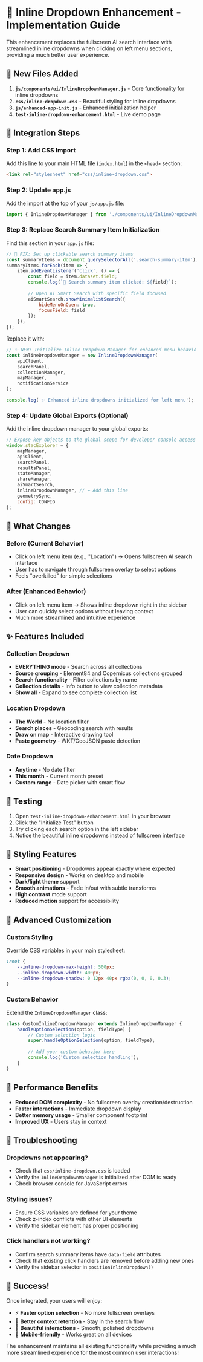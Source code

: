 # 🚀 Inline Dropdown Enhancement - Implementation Guide

This enhancement replaces the fullscreen AI search interface with streamlined inline dropdowns when clicking on left menu sections, providing a much better user experience.

## 📁 New Files Added

1. **`js/components/ui/InlineDropdownManager.js`** - Core functionality for inline dropdowns
2. **`css/inline-dropdown.css`** - Beautiful styling for inline dropdowns  
3. **`js/enhanced-app-init.js`** - Enhanced initialization helper
4. **`test-inline-dropdown-enhancement.html`** - Live demo page

## 🔧 Integration Steps

### Step 1: Add CSS Import

Add this line to your main HTML file (`index.html`) in the `<head>` section:

```html
<link rel="stylesheet" href="css/inline-dropdown.css">
```

### Step 2: Update app.js

Add the import at the top of your `js/app.js` file:

```javascript
import { InlineDropdownManager } from './components/ui/InlineDropdownManager.js';
```

### Step 3: Replace Search Summary Item Initialization

Find this section in your `app.js` file:

```javascript
// 🔧 FIX: Set up clickable search summary items
const summaryItems = document.querySelectorAll('.search-summary-item');
summaryItems.forEach(item => {
    item.addEventListener('click', () => {
        const field = item.dataset.field;
        console.log(`🎯 Search summary item clicked: ${field}`);
        
        // Open AI Smart Search with specific field focused
        aiSmartSearch.showMinimalistSearch({ 
            hideMenuOnOpen: true, 
            focusField: field 
        });
    });
});
```

Replace it with:

```javascript
// ✨ NEW: Initialize Inline Dropdown Manager for enhanced menu behavior
const inlineDropdownManager = new InlineDropdownManager(
    apiClient,
    searchPanel,
    collectionManager,
    mapManager,
    notificationService
);

console.log('✨ Enhanced inline dropdowns initialized for left menu');
```

### Step 4: Update Global Exports (Optional)

Add the inline dropdown manager to your global exports:

```javascript
// Expose key objects to the global scope for developer console access
window.stacExplorer = {
    mapManager,
    apiClient,
    searchPanel,
    resultsPanel,
    stateManager,
    shareManager,
    aiSmartSearch,
    inlineDropdownManager, // ← Add this line
    geometrySync,
    config: CONFIG
};
```

## 🎯 What Changes

### Before (Current Behavior)
- Click on left menu item (e.g., "Location") → Opens fullscreen AI search interface
- User has to navigate through fullscreen overlay to select options
- Feels "overkilled" for simple selections

### After (Enhanced Behavior)  
- Click on left menu item → Shows inline dropdown right in the sidebar
- User can quickly select options without leaving context
- Much more streamlined and intuitive experience

## ✨ Features Included

### Collection Dropdown
- **EVERYTHING mode** - Search across all collections
- **Source grouping** - Element84 and Copernicus collections grouped
- **Search functionality** - Filter collections by name
- **Collection details** - Info button to view collection metadata
- **Show all** - Expand to see complete collection list

### Location Dropdown
- **The World** - No location filter
- **Search places** - Geocoding search with results
- **Draw on map** - Interactive drawing tool
- **Paste geometry** - WKT/GeoJSON paste detection

### Date Dropdown  
- **Anytime** - No date filter
- **This month** - Current month preset
- **Custom range** - Date picker with smart flow

## 🧪 Testing

1. Open `test-inline-dropdown-enhancement.html` in your browser
2. Click the "Initialize Test" button
3. Try clicking each search option in the left sidebar
4. Notice the beautiful inline dropdowns instead of fullscreen interface

## 🎨 Styling Features

- **Smart positioning** - Dropdowns appear exactly where expected
- **Responsive design** - Works on desktop and mobile
- **Dark/light theme** support
- **Smooth animations** - Fade in/out with subtle transforms
- **High contrast** mode support
- **Reduced motion** support for accessibility

## 🔧 Advanced Customization

### Custom Styling
Override CSS variables in your main stylesheet:

```css
:root {
    --inline-dropdown-max-height: 500px;
    --inline-dropdown-width: 400px;
    --inline-dropdown-shadow: 0 12px 40px rgba(0, 0, 0, 0.3);
}
```

### Custom Behavior
Extend the `InlineDropdownManager` class:

```javascript
class CustomInlineDropdownManager extends InlineDropdownManager {
    handleOptionSelection(option, fieldType) {
        // Custom selection logic
        super.handleOptionSelection(option, fieldType);
        
        // Add your custom behavior here
        console.log('Custom selection handling');
    }
}
```

## 🚀 Performance Benefits

- **Reduced DOM complexity** - No fullscreen overlay creation/destruction
- **Faster interactions** - Immediate dropdown display
- **Better memory usage** - Smaller component footprint
- **Improved UX** - Users stay in context

## 🐛 Troubleshooting

### Dropdowns not appearing?
- Check that `css/inline-dropdown.css` is loaded
- Verify the `InlineDropdownManager` is initialized after DOM is ready
- Check browser console for JavaScript errors

### Styling issues?
- Ensure CSS variables are defined for your theme
- Check z-index conflicts with other UI elements
- Verify the sidebar element has proper positioning

### Click handlers not working?
- Confirm search summary items have `data-field` attributes
- Check that existing click handlers are removed before adding new ones
- Verify the sidebar selector in `positionInlineDropdown()`

## 🎉 Success!

Once integrated, your users will enjoy:
- ⚡ **Faster option selection** - No more fullscreen overlays
- 🎯 **Better context retention** - Stay in the search flow
- 🎨 **Beautiful interactions** - Smooth, polished dropdowns
- 📱 **Mobile-friendly** - Works great on all devices

The enhancement maintains all existing functionality while providing a much more streamlined experience for the most common user interactions!

